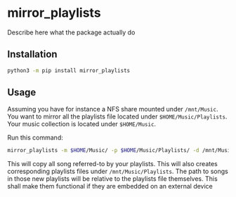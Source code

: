 # mirror_playlists

Describe here what the package actually do

## Installation

```bash
python3 -m pip install mirror_playlists
```

## Usage

Assuming you have for instance a NFS share mounted under `/mnt/Music`.
You want to mirror all the playlists file located under `$HOME/Music/Playlists`.
Your music collection is located under `$HOME/Music`.

Run this command:

```bash
mirror_playlists -m $HOME/Music/ -p $HOME/Music/Playlists/ -d /mnt/Music
```

This will copy all song referred-to by your playlists.
This will also creates corresponding playlists files under `/mnt/Music/Playlists`.
The path to songs in those new playlists will be relative to the playlists file themselves.
This shall make them functional if they are embedded on an external device
